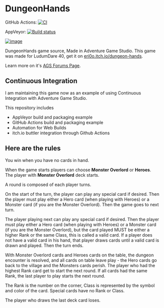 # DungeonHands
GitHub Actions: [![CI](https://github.com/ericoporto/DungeonHands/actions/workflows/main.yml/badge.svg)](https://github.com/ericoporto/DungeonHands/actions/workflows/main.yml)

AppVeyor: [![Build status](https://ci.appveyor.com/api/projects/status/t4k6scc08hsqn750?svg=true)](https://ci.appveyor.com/project/ericoporto/dungeonhands)

[![image](https://user-images.githubusercontent.com/2244442/120691969-8b2efa80-c47d-11eb-880b-640e4a9475c5.png)](https://itch.io/embed-upload/3937817?color=1F1E3B)

DungeonHands game source, Made in Adventure Game Studio. This game was made for LudumDare 40, get it on [eri0o.itch.io/dungeon-hands](https://eri0o.itch.io/dungeon-hands).

Learn more on it's [AGS Forums Page](https://www.adventuregamestudio.co.uk/forums/index.php?topic=55546.0).

## Continuous Integration

I am maintaining this game now as an example of using Continuous Integration with Adventure Game Studio.

This repository includes
- AppVeyor build and packaging example
- GitHub Actions build and packaging example
- Automation for Web Builds
- itch.io buttler integration through Github Actions

## Here are the rules

You win when you have no cards in hand.

When the game starts players can choose **Monster Overlord** or **Heroes**. The player with **Monster Overlord** deck starts.

A round is composed of each player turns.

On the start of the turn, the player can play any special card if desired. Then the player must play either a Hero card (when playing with Heroes) or a Monster card (if you are the Monster Overlord). Then the game goes to next turn.

The player playing next can play any special card if desired. Then the player must play either a Hero card (when playing with Heroes) or a Monster card (if you are the Monster Overlord), but the card played MUST be either a higher Rank or the same Class, this is called a valid card. If a player does not have a valid card in his hand, that player draws cards until a valid card is drawn and played. Then the turn ends.

With Monster Overlord cards and Heroes cards on the table, the dungeon encounter is resolved, and all cards on table leave play - the Hero cards go back to the village and the Monsters cards perish. The player who had the highest Rank card get to start the next round. If all cards had the same Rank, the last player to play starts the next round.

The Rank is the number on the corner, Class is represented by the symbol and color of the card. Special cards have no Rank or Class.

The player who draws the last deck card loses.

